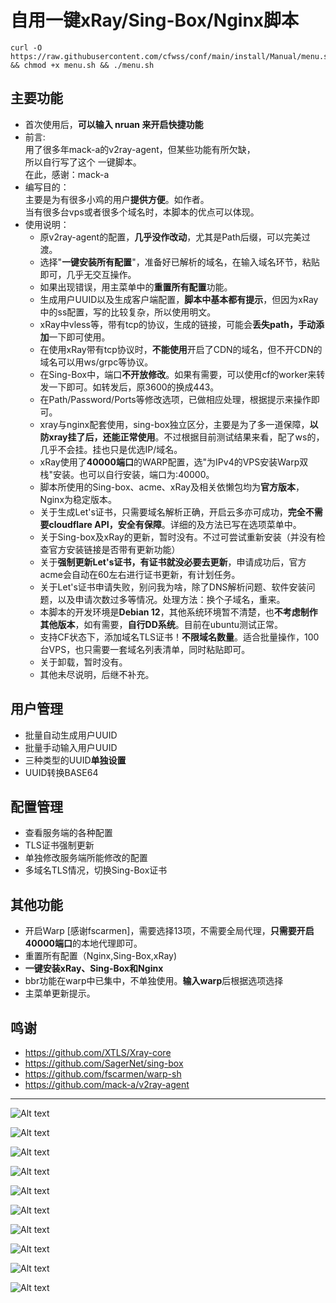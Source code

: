 # 自用一键xRay/Sing-Box/Nginx脚本
	curl -O https://raw.githubusercontent.com/cfwss/conf/main/install/Manual/menu.sh && chmod +x menu.sh && ./menu.sh 

## 主要功能
- 首次使用后，**可以输入 nruan 来开启快捷功能**
- 前言:<br>
    用了很多年mack-a的v2ray-agent，但某些功能有所欠缺，<br>
    所以自行写了这个 一键脚本。<br>
    在此，感谢：mack-a<br>
- 编写目的：<br>
    主要是为有很多小鸡的用户**提供方便**。如作者。<br>
    当有很多台vps或者很多个域名时，本脚本的优点可以体现。<br>
- 使用说明：<br>
    - 原v2ray-agent的配置，**几乎没作改动**，尤其是Path后缀，可以完美过渡。
    - 选择"**一键安装所有配置**"，准备好已解析的域名，在输入域名环节，粘贴即可，几乎无交互操作。
    - 如果出现错误，用主菜单中的**重置所有配置**功能。
    - 生成用户UUID以及生成客户端配置，**脚本中基本都有提示**，但因为xRay中的ss配置，写的比较复杂，所以使用明文。
    - xRay中vless等，带有tcp的协议，生成的链接，可能会**丢失path，手动添加**一下即可使用。
    - 在使用xRay带有tcp协议时，**不能使用**开启了CDN的域名，但不开CDN的域名可以用ws/grpc等协议。
    - 在Sing-Box中，端口**不开放修改**。如果有需要，可以使用cf的worker来转发一下即可。如转发后，原3600的换成443。
    - 在Path/Password/Ports等修改选项，已做相应处理，根据提示来操作即可。
    - xray与nginx配套使用，sing-box独立区分，主要是为了多一道保障，**以防xray挂了后，还能正常使用**。不过根据目前测试结果来看，配了ws的，几乎不会挂。挂也只是优选IP/域名。
    - xRay使用了**40000端口**的WARP配置，选"为IPv4的VPS安装Warp双栈"安装。也可以自行安装，端口为:40000。
    - 脚本所使用的Sing-box、acme、xRay及相关依懒包均为**官方版本**，Nginx为稳定版本。
    - 关于生成Let's证书，只需要域名解析正确，开启云多亦可成功，**完全不需要cloudflare API，安全有保障**。详细的及方法已写在选项菜单中。
    - 关于Sing-box及xRay的更新，暂时没有。不过可尝试重新安装（并没有检查官方安装链接是否带有更新功能）
    - 关于**强制更新Let's证书，有证书就没必要去更新**，申请成功后，官方acme会自动在60左右进行证书更新，有计划任务。
    - 关于Let's证书申请失败，别问我为啥，除了DNS解析问题、软件安装问题，以及申请次数过多等情况。处理方法：换个子域名，重来。
    - 本脚本的开发环境是**Debian 12**，其他系统环境暂不清楚，也**不考虑制作其他版本**，如有需要，**自行DD系统**。目前在ubuntu测试正常。
    - 支持CF状态下，添加域名TLS证书！**不限域名数量**。适合批量操作，100台VPS，也只需要一套域名列表清单，同时粘贴即可。
    - 关于卸载，暂时没有。
    - 其他未尽说明，后继不补充。
## 用户管理
- 批量自动生成用户UUID
- 批量手动输入用户UUID
- 三种类型的UUID**单独设置**
- UUID转换BASE64
## 配置管理
- 查看服务端的各种配置
- TLS证书强制更新
- 单独修改服务端所能修改的配置
- 多域名TLS情况，切换Sing-Box证书
## 其他功能
- 开启Warp [感谢fscarmen]，需要选择13项，不需要全局代理，**只需要开启40000端口**的本地代理即可。
- 重置所有配置（Nginx,Sing-Box,xRay)
- **一键安装xRay、Sing-Box和Nginx**
- bbr功能在warp中已集中，不单独使用。**输入warp**后根据选项选择
- 主菜单更新提示。
## 鸣谢
- https://github.com/XTLS/Xray-core
- https://github.com/SagerNet/sing-box
- https://github.com/fscarmen/warp-sh
- https://github.com/mack-a/v2ray-agent

---

![Alt text](https://github.com/cfwss/conf/blob/main/install/Manual/images/az1.jpg)

![Alt text](https://github.com/cfwss/conf/blob/main/install/Manual/images/a2.jpg)

![Alt text](https://github.com/cfwss/conf/blob/main/install/Manual/images/a3.jpg)

![Alt text](https://github.com/cfwss/conf/blob/main/install/Manual/images/00x.jpg)


![Alt text](https://github.com/cfwss/conf/blob/main/install/Manual/images/02.jpg)


![Alt text](https://github.com/cfwss/conf/blob/main/install/Manual/images/03.jpg)


![Alt text](https://github.com/cfwss/conf/blob/main/install/Manual/images/04.jpg)


![Alt text](https://github.com/cfwss/conf/blob/main/install/Manual/images/05.jpg)



![Alt text](https://github.com/cfwss/conf/blob/main/install/Manual/images/06.jpg)


![Alt text](https://github.com/cfwss/conf/blob/main/install/Manual/images/08.jpg)





